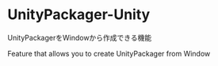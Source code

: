 # UnityPackager-Unity
UnityPackagerをWindowから作成できる機能

Feature that allows you to create UnityPackager from Window
